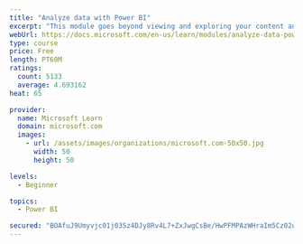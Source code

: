 ```yaml
---
title: "Analyze data with Power BI"
excerpt: "This module goes beyond viewing and exploring your content and explains how to interact with it by working with reports and dashboards to uncover and share new business insights."
webUrl: https://docs.microsoft.com/en-us/learn/modules/analyze-data-power-bi/
type: course
price: Free
length: PT60M
ratings:
  count: 5133
  average: 4.693162
heat: 65

provider:
  name: Microsoft Learn
  domain: microsoft.com
  images:
    - url: /assets/images/organizations/microsoft.com-50x50.jpg
      width: 50
      height: 50

levels:
  - Beginner

topics:
  - Power BI

secured: "BOAfuJ9Umyvjc01j03Sz4DJy8Rv4L7+ZxJwgCsBe/HwPFMPAzWHraIm5Cz02qD67BCQ47QZ/JV61vRfiQUxdgeO3ry1HG3guqfG0FNVFBPaK9R0uVP/NeoQgOyl4H0wOiflG4aNhDQPz2A8uzEWSPoMoL62x5lZcY+7s47q2p4I85IDSkC2+/SAIFGkxu/M1tPalpll/aGpR3bJXzcIZOKBX0BZhRDcrWvgFLpE3CWMy2PiSWDjMZmW0aVvrA3sfQhjxDUA10Vmu9ykhZK7K23BcE7pDlrXNlivcd7ACSO0yU/xtYUHoe0ZDZlntdTuQ6UUQtPEQ2Xr5eV+o0Sc3wDp60t90c6QqXU5qV1HMtBpA1Sxhub/hNEHYoc23hA+G3+25uVH51I/8zyEB7dgodzWcGqTftfgHnZ/jFtNXD1w=;K3g9dp8e4gI1988TqW5Ocw=="
---
```


